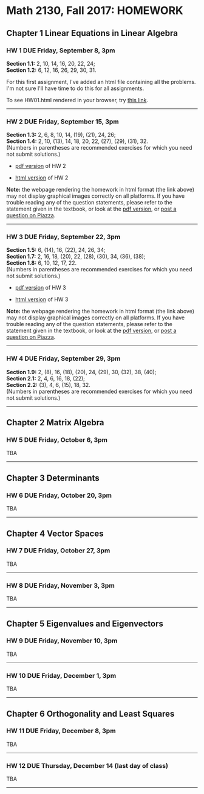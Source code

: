 # Math 2130, Fall 2017: HOMEWORK

## Chapter 1 Linear Equations in Linear Algebra

### **HW 1 DUE** Friday, September 8, 3pm
**Section 1.1:** 2, 10, 14, 16, 20, 22, 24;       
**Section 1.2:** 6, 12, 16, 26, 29, 30, 31.

For this first assignment, I've added an html file containing
all the problems.  I'm not sure I'll have time to do this for all assignments.

To see HW01.html rendered in your browser, try [this link](https://cdn.rawgit.com/williamdemeo/math2130-fall2017/f05c2ceb/homework/HW01.html).

----------------------------------------------------


### **HW 2 DUE** Friday, September 15, 3pm
**Section 1.3:** 2, 6, 8, 10, 14, (19), (21), 24, 26;    
**Section 1.4:** 2, 10, (13), 14, 18, 20, 22, (27), (29), (31), 32.   
(Numbers in parentheses are recommended exercises for which you need not submit solutions.)

+ [pdf version](https://github.com/williamdemeo/math2130-fall2017/blob/master/homework/HW02/HW02.pdf) of HW 2

+ [html version](https://cdn.rawgit.com/williamdemeo/math2130-fall2017/02a3c384/homework/HW02/HW02.html) of HW 2

**Note:** the webpage rendering the homework in html format (the link above)
may not display graphical images correctly on all platforms.  If you have trouble reading any
of the question statements, please refer to the statement given in the textbook,
or look at the [pdf version](https://github.com/williamdemeo/math2130-fall2017/blob/master/homework/HW02/HW02.pdf), or [post a question on Piazza](https://piazza.com/colorado/fall2017/math2130/home).

----------------------------------------------------

### **HW 3 DUE** Friday, September 22, 3pm
**Section 1.5:** 6, (14), 16, (22), 24, 26, 34;   
**Section 1.7:** 2, 16, 18, (20), 22, (28), (30), 34, (36), (38);   
**Section 1.8:** 6, 10, 12, 17, 22.  
(Numbers in parentheses are recommended exercises for which you need not submit solutions.)

+ [pdf version](https://github.com/williamdemeo/math2130-fall2017/blob/master/homework/HW03/HW03.pdf) of HW 3

+ [html version](https://cdn.rawgit.com/williamdemeo/math2130-fall2017/a363d5ba/homework/HW03/HW03.html)  of HW 3

**Note:** the webpage rendering the homework in html format (the link above)
may not display graphical images correctly on all platforms.  If you have trouble reading any
of the question statements, please refer to the statement given in the textbook,
or look at the [pdf version](https://github.com/williamdemeo/math2130-fall2017/blob/master/homework/HW03/HW03.pdf), or [post a question on Piazza](https://piazza.com/colorado/fall2017/math2130/home).


----------------------------------------------------

### **HW 4 DUE** Friday, September 29, 3pm  
**Section 1.9:** 2, (8), 16, (18), (20), 24, (29), 30, (32), 38, (40);  
**Section 2.1:** 2, 4, 6, 16, 18, (22);  
**Section 2.2:** (3), 4, 6, (15), 18, 32.  
(Numbers in parentheses are recommended exercises for which you need not submit solutions.)
 

----------------------------------------------------
## Chapter 2 Matrix Algebra


### **HW 5 DUE** Friday, October 6, 3pm
TBA

-------------------------------------------------------

## Chapter 3 Determinants

### **HW 6 DUE** Friday, October 20, 3pm
TBA

--------------------------------------------------------------------

## Chapter 4 Vector Spaces

### **HW 7 DUE** Friday, October 27, 3pm
TBA

----------------------------------------------------

### **HW 8 DUE** Friday, November 3, 3pm
TBA

--------------------------------------------------------------------

## Chapter 5 Eigenvalues and Eigenvectors

### **HW 9 DUE** Friday, November 10, 3pm
TBA

----------------------------------------------------

### **HW 10 DUE** Friday, December 1, 3pm
TBA

--------------------------------------------------------------------

## Chapter 6 Orthogonality and Least Squares

### **HW 11 DUE** Friday, December 8, 3pm
TBA

----------------------------------------------------

### **HW 12 DUE** Thursday, December 14 (last day of class)  
TBA

------------------------------------------------------------------------
